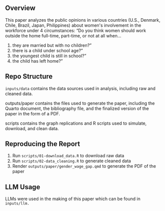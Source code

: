 ## Overview
This paper analyzes the public opinions in various countries (U.S., Denmark, Chile, Brazil, Japan, Philippines) about women's involvement in the workforce under 4 circumstances: “Do you think women should work outside the home full-time, part-time, or not at all when…
1. they are married but with no children?”
2. there is a child under school age?” 
3. the youngest child is still in school?”
4. the child has left home?”

## Repo Structure

`inputs/data` contains the data sources used in analysis, including raw and cleaned data.

outputs/paper contains the files used to generate the paper, including the Quarto document, the bibliography file, and the finalized version of the paper in the form of a PDF.

scripts contains the graph replications and R scripts used to simulate, download, and clean data.

## Reproducing the Report
1. Run `scripts/01-download_data.R` to download raw data
2. Run `scripts/02-data_cleaning.R` to generate cleaned data
3. Render `outputs/paper/gender_wage_gap.qmd` to generate the PDF of the paper

## LLM Usage
LLMs were used in the making of this paper which can be found in `inputs/llm.`
